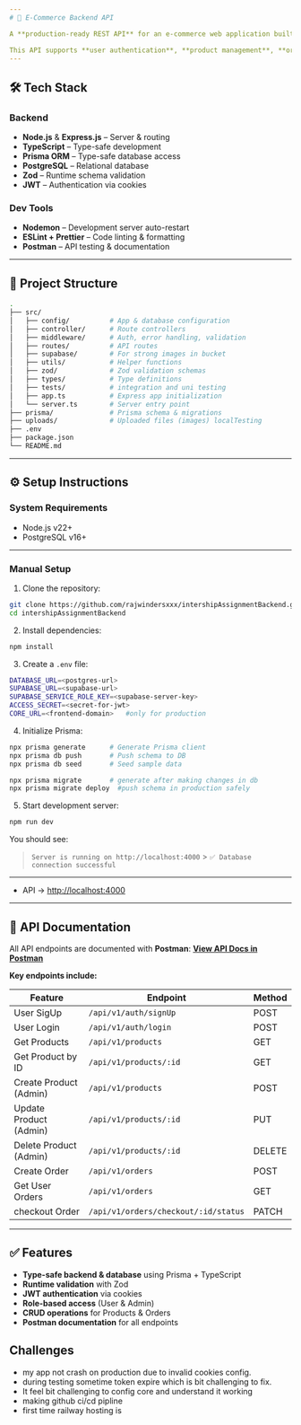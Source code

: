 ```yaml
---
# 🛒 E-Commerce Backend API

A **production-ready REST API** for an e-commerce web application built with **Node.js**, **Express**, **TypeScript**, **Zod**, and **PostgreSQL** (via Prisma).

This API supports **user authentication**, **product management**, **order processing**, and **admin features**, designed for **scalability**, **security**, and **clean architecture**.
---
```


## 🛠 Tech Stack

### **Backend**

- **Node.js** & **Express.js** – Server & routing
- **TypeScript** – Type-safe development
- **Prisma ORM** – Type-safe database access
- **PostgreSQL** – Relational database
- **Zod** – Runtime schema validation
- **JWT** – Authentication via cookies

### **Dev Tools**

- **Nodemon** – Development server auto-restart
- **ESLint + Prettier** – Code linting & formatting
- **Postman** – API testing & documentation

---

## 📂 Project Structure

```bash
.
├── src/
│   ├── config/          # App & database configuration
│   ├── controller/      # Route controllers
│   ├── middleware/      # Auth, error handling, validation
│   ├── routes/          # API routes
│   ├── supabase/        # For strong images in bucket
│   ├── utils/           # Helper functions
│   ├── zod/             # Zod validation schemas
│   ├── types/           # Type definitions
│   ├── tests/           # integration and uni testing
│   ├── app.ts           # Express app initialization
│   └── server.ts        # Server entry point
├── prisma/              # Prisma schema & migrations
├── uploads/             # Uploaded files (images) localTesting
├── .env
├── package.json
└── README.md
```

---

## ⚙️ Setup Instructions

### **System Requirements**

- Node.js v22+
- PostgreSQL v16+

---

### **Manual Setup**

1. Clone the repository:

```bash
git clone https://github.com/rajwindersxxx/intershipAssignmentBackend.git
cd intershipAssignmentBackend
```

2. Install dependencies:

```bash
npm install
```

3. Create a `.env` file:

```bash
DATABASE_URL=<postgres-url>
SUPABASE_URL=<supabase-url>
SUPABASE_SERVICE_ROLE_KEY=<supabase-server-key>
ACCESS_SECRET=<secret-for-jwt>
CORE_URL=<frontend-domain>   #only for production
```

4. Initialize Prisma:

```bash
npx prisma generate      # Generate Prisma client
npx prisma db push       # Push schema to DB
npx prisma db seed       # Seed sample data

npx prisma migrate       # generate after making changes in db
npx prisma migrate deploy  #push schema in production safely

```

5. Start development server:

```bash
npm run dev
```

You should see:

> `Server is running on http://localhost:4000` > `✅ Database connection successful`

---

- API → [http://localhost:4000](http://localhost:4000)

---

## 📜 API Documentation

All API endpoints are documented with **Postman**:
[**View API Docs in Postman**](https://documenter.getpostman.com/view/36192494/2sB3BHkonF)

**Key endpoints include:**

| Feature                | Endpoint                             | Method |
| ---------------------- | ------------------------------------ | ------ |
| User SigUp             | `/api/v1/auth/signUp`                | POST   |
| User Login             | `/api/v1/auth/login`                 | POST   |
| Get Products           | `/api/v1/products`                   | GET    |
| Get Product by ID      | `/api/v1/products/:id`               | GET    |
| Create Product (Admin) | `/api/v1/products`                   | POST   |
| Update Product (Admin) | `/api/v1/products/:id`               | PUT    |
| Delete Product (Admin) | `/api/v1/products/:id`               | DELETE |
| Create Order           | `/api/v1/orders`                     | POST   |
| Get User Orders        | `/api/v1/orders`                     | GET    |
| checkout Order         | `/api/v1/orders/checkout/:id/status` | PATCH  |

---

## ✅ Features

- **Type-safe backend & database** using Prisma + TypeScript
- **Runtime validation** with Zod
- **JWT authentication** via cookies
- **Role-based access** (User & Admin)
- **CRUD operations** for Products & Orders
- **Postman documentation** for all endpoints

## Challenges

- my app not crash on production due to invalid cookies config.
- during testing sometime token expire which is bit challenging to fix.
- It feel bit challenging to config core and understand it working
- making github ci/cd pipline
- first time railway hosting is 
